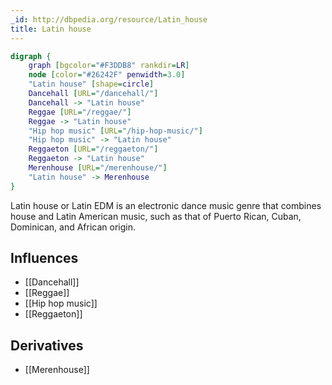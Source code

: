 ```yaml
---
_id: http://dbpedia.org/resource/Latin_house
title: Latin house
---
```


```dot
digraph {
	graph [bgcolor="#F3DDB8" rankdir=LR]
	node [color="#26242F" penwidth=3.0]
	"Latin house" [shape=circle]
	Dancehall [URL="/dancehall/"]
	Dancehall -> "Latin house"
	Reggae [URL="/reggae/"]
	Reggae -> "Latin house"
	"Hip hop music" [URL="/hip-hop-music/"]
	"Hip hop music" -> "Latin house"
	Reggaeton [URL="/reggaeton/"]
	Reggaeton -> "Latin house"
	Merenhouse [URL="/merenhouse/"]
	"Latin house" -> Merenhouse
}
```

Latin house or Latin EDM is an electronic dance music genre that combines house and Latin American music, such as that of Puerto Rican, Cuban, Dominican, and African origin.

## Influences
- [[Dancehall]]
- [[Reggae]]
- [[Hip hop music]]
- [[Reggaeton]]

## Derivatives
- [[Merenhouse]]
